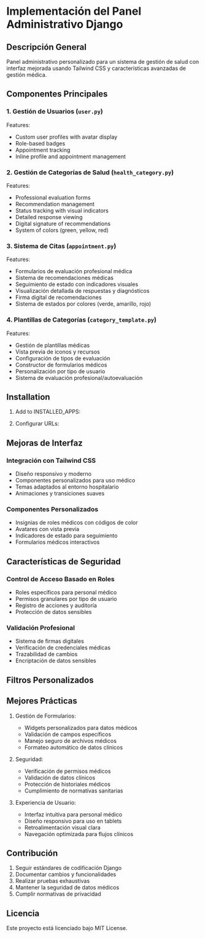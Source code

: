 # Implementación del Panel Administrativo Django

## Descripción General
Panel administrativo personalizado para un sistema de gestión de salud con interfaz mejorada usando Tailwind CSS y características avanzadas de gestión médica.

## Componentes Principales

### 1. Gestión de Usuarios (`user.py`)

Features:
- Custom user profiles with avatar display
- Role-based badges
- Appointment tracking
- Inline profile and appointment management

### 2. Gestión de Categorías de Salud (`health_category.py`)

Features:
- Professional evaluation forms
- Recommendation management
- Status tracking with visual indicators
- Detailed response viewing
- Digital signature of recommendations
- System of colors (green, yellow, red)

### 3. Sistema de Citas (`appointment.py`)

Features:
- Formularios de evaluación profesional médica
- Sistema de recomendaciones médicas
- Seguimiento de estado con indicadores visuales
- Visualización detallada de respuestas y diagnósticos
- Firma digital de recomendaciones
- Sistema de estados por colores (verde, amarillo, rojo)

### 4. Plantillas de Categorías (`category_template.py`)

Features:
- Gestión de plantillas médicas
- Vista previa de iconos y recursos
- Configuración de tipos de evaluación
- Constructor de formularios médicos
- Personalización por tipo de usuario
- Sistema de evaluación profesional/autoevaluación

## Installation

1. Add to INSTALLED_APPS:

2. Configurar URLs:

## Mejoras de Interfaz

### Integración con Tailwind CSS
- Diseño responsivo y moderno
- Componentes personalizados para uso médico
- Temas adaptados al entorno hospitalario
- Animaciones y transiciones suaves

### Componentes Personalizados
- Insignias de roles médicos con códigos de color
- Avatares con vista previa
- Indicadores de estado para seguimiento
- Formularios médicos interactivos

## Características de Seguridad

### Control de Acceso Basado en Roles
- Roles específicos para personal médico
- Permisos granulares por tipo de usuario
- Registro de acciones y auditoría
- Protección de datos sensibles

### Validación Profesional
- Sistema de firmas digitales
- Verificación de credenciales médicas
- Trazabilidad de cambios
- Encriptación de datos sensibles

## Filtros Personalizados

## Mejores Prácticas

1. Gestión de Formularios:
   - Widgets personalizados para datos médicos
   - Validación de campos específicos
   - Manejo seguro de archivos médicos
   - Formateo automático de datos clínicos

2. Seguridad:
   - Verificación de permisos médicos
   - Validación de datos clínicos
   - Protección de historiales médicos
   - Cumplimiento de normativas sanitarias

3. Experiencia de Usuario:
   - Interfaz intuitiva para personal médico
   - Diseño responsivo para uso en tablets
   - Retroalimentación visual clara
   - Navegación optimizada para flujos clínicos

## Contribución

1. Seguir estándares de codificación Django
2. Documentar cambios y funcionalidades
3. Realizar pruebas exhaustivas
4. Mantener la seguridad de datos médicos
5. Cumplir normativas de privacidad

## Licencia

Este proyecto está licenciado bajo MIT License.
